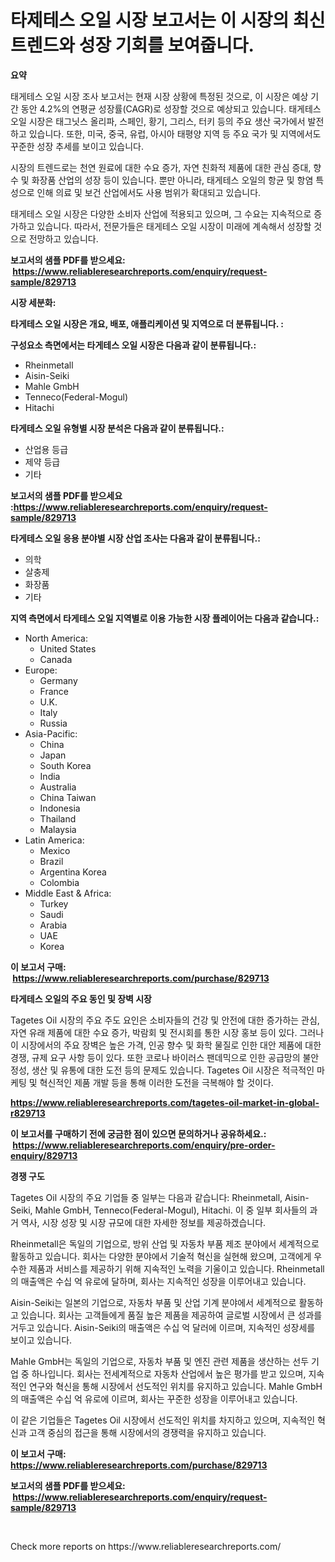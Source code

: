 <p><h1>타제테스 오일 시장 보고서는 이 시장의 최신 트렌드와 성장 기회를 보여줍니다.</h1></p><p><strong>요약</strong></p>
<p><p>태게테스 오일 시장 조사 보고서는 현재 시장 상황에 특정된 것으로, 이 시장은 예상 기간 동안 4.2%의 연평균 성장률(CAGR)로 성장할 것으로 예상되고 있습니다. 태게테스 오일 시장은 태그닛스 올리파, 스페인, 황기, 그리스, 터키 등의 주요 생산 국가에서 발전하고 있습니다. 또한, 미국, 중국, 유럽, 아시아 태평양 지역 등 주요 국가 및 지역에서도 꾸준한 성장 추세를 보이고 있습니다.</p><p>시장의 트렌드로는 천연 원료에 대한 수요 증가, 자연 친화적 제품에 대한 관심 증대, 향수 및 화장품 산업의 성장 등이 있습니다. 뿐만 아니라, 태게테스 오일의 항균 및 항염 특성으로 인해 의료 및 보건 산업에서도 사용 범위가 확대되고 있습니다.</p><p>태게테스 오일 시장은 다양한 소비자 산업에 적용되고 있으며, 그 수요는 지속적으로 증가하고 있습니다. 따라서, 전문가들은 태게테스 오일 시장이 미래에 계속해서 성장할 것으로 전망하고 있습니다.</p></p>
<p><strong>보고서의 샘플 PDF를 받으세요: &nbsp;<a href="https://www.reliableresearchreports.com/enquiry/request-sample/829713">https://www.reliableresearchreports.com/enquiry/request-sample/829713</a></strong></p>
<p><strong>시장 세분화:</strong></p>
<p><strong> 타게테스 오일 시장은 개요, 배포, 애플리케이션 및 지역으로 더 분류됩니다. :</strong></p>
<p><strong>구성요소 측면에서는 타게테스 오일 시장은 다음과 같이 분류됩니다.:</strong></p>
<p><ul><li>Rheinmetall</li><li>Aisin-Seiki</li><li>Mahle GmbH</li><li>Tenneco(Federal-Mogul)</li><li>Hitachi</li></ul></p>
<p><strong> 타게테스 오일 유형별 시장 분석은 다음과 같이 분류됩니다.:</strong></p>
<p><ul><li>산업용 등급</li><li>제약 등급</li><li>기타</li></ul></p>
<p><strong>보고서의 샘플 PDF를 받으세요 :<a href="https://www.reliableresearchreports.com/enquiry/request-sample/829713">https://www.reliableresearchreports.com/enquiry/request-sample/829713</a></strong></p>
<p><strong> 타게테스 오일 응용 분야별 시장 산업 조사는 다음과 같이 분류됩니다.:</strong></p>
<p><ul><li>의학</li><li>살충제</li><li>화장품</li><li>기타</li></ul></p>
<p><strong>지역 측면에서 타게테스 오일 지역별로 이용 가능한 시장 플레이어는 다음과 같습니다.:</strong></p>
<p><ul>
    <li>
        North America:
        <ul>
            <li>United States</li>
            <li>Canada</li>
        </ul>
    </li>
    <li>
        Europe:
        <ul>
            <li>Germany</li>
            <li>France</li>
            <li>U.K.</li>
            <li>Italy</li>
            <li>Russia</li>
        </ul>
    </li>
    <li>
        Asia-Pacific:
        <ul>
            <li>China</li>
            <li>Japan</li>
            <li>South Korea</li>
            <li>India</li>
            <li>Australia</li>
            <li>China Taiwan</li>
            <li>Indonesia</li>
            <li>Thailand</li>
            <li>Malaysia</li>
        </ul>
    </li>
    <li>
        Latin America:
        <ul>
            <li>Mexico</li>
            <li>Brazil</li>
            <li>Argentina Korea</li>
            <li>Colombia</li>
        </ul>
    </li>
    <li>
        Middle East & Africa:
        <ul>
            <li>Turkey</li>
            <li>Saudi</li>
            <li>Arabia</li>
            <li>UAE</li>
            <li>Korea</li>
        </ul>
    </li>
    </ul></p>
<p><strong>이 보고서 구매: &nbsp;<a href="https://www.reliableresearchreports.com/purchase/829713">https://www.reliableresearchreports.com/purchase/829713</a></strong></p>
<p><strong>타게테스 오일의 주요 동인 및 장벽 시장</strong></p>
<p><p>Tagetes Oil 시장의 주요 주도 요인은 소비자들의 건강 및 안전에 대한 증가하는 관심, 자연 유래 제품에 대한 수요 증가, 박람회 및 전시회를 통한 시장 홍보 등이 있다. 그러나 이 시장에서의 주요 장벽은 높은 가격, 인공 향수 및 화학 물질로 인한 대안 제품에 대한 경쟁, 규제 요구 사항 등이 있다. 또한 코로나 바이러스 팬데믹으로 인한 공급망의 불안정성, 생산 및 유통에 대한 도전 등의 문제도 있습니다. Tagetes Oil 시장은 적극적인 마케팅 및 혁신적인 제품 개발 등을 통해 이러한 도전을 극복해야 할 것이다.</p></p>
<p><strong><a href="https://www.reliableresearchreports.com/tagetes-oil-market-in-global-r829713">https://www.reliableresearchreports.com/tagetes-oil-market-in-global-r829713</a></strong></p>
<p><strong>이 보고서를 구매하기 전에 궁금한 점이 있으면 문의하거나 공유하세요.: &nbsp;<a href="https://www.reliableresearchreports.com/enquiry/pre-order-enquiry/829713">https://www.reliableresearchreports.com/enquiry/pre-order-enquiry/829713</a></strong></p>
<p><strong>경쟁 구도</strong></p>
<p><p>Tagetes Oil 시장의 주요 기업들 중 일부는 다음과 같습니다: Rheinmetall, Aisin-Seiki, Mahle GmbH, Tenneco(Federal-Mogul), Hitachi. 이 중 일부 회사들의 과거 역사, 시장 성장 및 시장 규모에 대한 자세한 정보를 제공하겠습니다.</p><p>Rheinmetall은 독일의 기업으로, 방위 산업 및 자동차 부품 제조 분야에서 세계적으로 활동하고 있습니다. 회사는 다양한 분야에서 기술적 혁신을 실현해 왔으며, 고객에게 우수한 제품과 서비스를 제공하기 위해 지속적인 노력을 기울이고 있습니다. Rheinmetall의 매출액은 수십 억 유로에 달하며, 회사는 지속적인 성장을 이루어내고 있습니다.</p><p>Aisin-Seiki는 일본의 기업으로, 자동차 부품 및 산업 기계 분야에서 세계적으로 활동하고 있습니다. 회사는 고객들에게 품질 높은 제품을 제공하여 글로벌 시장에서 큰 성과를 거두고 있습니다. Aisin-Seiki의 매출액은 수십 억 달러에 이르며, 지속적인 성장세를 보이고 있습니다.</p><p>Mahle GmbH는 독일의 기업으로, 자동차 부품 및 엔진 관련 제품을 생산하는 선두 기업 중 하나입니다. 회사는 전세계적으로 자동차 산업에서 높은 평가를 받고 있으며, 지속적인 연구와 혁신을 통해 시장에서 선도적인 위치를 유지하고 있습니다. Mahle GmbH의 매출액은 수십 억 유로에 이르며, 회사는 꾸준한 성장을 이루어내고 있습니다.</p><p>이 같은 기업들은 Tagetes Oil 시장에서 선도적인 위치를 차지하고 있으며, 지속적인 혁신과 고객 중심의 접근을 통해 시장에서의 경쟁력을 유지하고 있습니다.</p></p>
<p><strong>이 보고서 구매: &nbsp; <a href="https://www.reliableresearchreports.com/purchase/829713">https://www.reliableresearchreports.com/purchase/829713</a></strong></p>
<p><strong>보고서의 샘플 PDF를 받으세요: &nbsp;<a href="https://www.reliableresearchreports.com/enquiry/request-sample/829713">https://www.reliableresearchreports.com/enquiry/request-sample/829713</a></strong><strong></strong></p>
<p>&nbsp;</p>
<p>Check more reports on https://www.reliableresearchreports.com/</p>